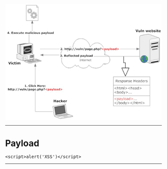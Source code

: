 ![Reflected-XSS-Example](./images/reflected-xss.png)

---
# Payload

<pre>&lt;script>alert('XSS')&lt;/script></pre>
---